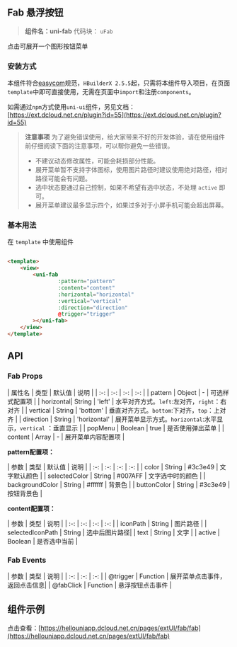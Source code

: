 ## Fab 悬浮按钮

> **组件名：uni-fab**
> 代码块： `uFab`


点击可展开一个图形按钮菜单

### 安装方式

本组件符合[easycom](https://uniapp.dcloud.io/collocation/pages?id=easycom)规范，`HBuilderX 2.5.5`起，只需将本组件导入项目，在页面`
template`中即可直接使用，无需在页面中`import`和注册`components`。

如需通过`npm`方式使用`uni-ui`组件，另见文档：[https://ext.dcloud.net.cn/plugin?id=55](https://ext.dcloud.net.cn/plugin?id=55)

> **注意事项**
> 为了避免错误使用，给大家带来不好的开发体验，请在使用组件前仔细阅读下面的注意事项，可以帮你避免一些错误。
> - 不建议动态修改属性，可能会耗损部分性能。
> - 展开菜单暂不支持字体图标，使用图片路径时建议使用绝对路径，相对路径可能会有问题。
> - 选中状态要通过自己控制，如果不希望有选中状态，不处理 `active` 即可。
> - 展开菜单建议最多显示四个，如果过多对于小屏手机可能会超出屏幕。

### 基本用法

在 `template` 中使用组件

```html

<template>
    <view>
        <uni-fab
                :pattern="pattern"
                :content="content"
                :horizontal="horizontal"
                :vertical="vertical"
                :direction="direction"
                @trigger="trigger"
        ></uni-fab>
    </view>
</template>
```

## API

### Fab Props

| 属性名 | 类型 | 默认值 | 说明 | | :-:        | :-:        | :-:            | :-:
| | pattern | Object | - | 可选样式配置项 | | horizontal| String | 'left' | 水平对齐方式。`left`:左对齐，`right`：右对齐 | | vertical | String
| 'bottom' | 垂直对齐方式。`bottom`:下对齐，`top`：上对齐 | | direction | String | 'horizontal' | 展开菜单显示方式。`horizontal`:水平显示，`vertical`
：垂直显示 | | popMenu | Boolean | true | 是否使用弹出菜单 | | content | Array | - | 展开菜单内容配置项 |

**pattern配置项：**

| 参数 | 类型 | 默认值 | 说明 | | :-:                |  :-:        | :-:        | :-:                | | color | String | #3c3e49
| 文字默认颜色 | | selectedColor | String | #007AFF | 文字选中时的颜色 | | backgroundColor | String | #ffffff | 背景色 | | buttonColor |
String | #3c3e49 | 按钮背景色 |

**content配置项：**

| 参数 | 类型 | 说明 | | :-:                |  :-:                | :-:        | :-:            | | iconPath | String | 图片路径 |
| selectedIconPath | String | 选中后图片路径| | text | String | 文字 | | active | Boolean | 是否选中当前 |

### Fab Events

| 参数 | 类型 | 说明 | | :-:        |  :-:        | :-:                            | | @trigger | Function | 展开菜单点击事件，返回点击信息|
| @fabClick | Function | 悬浮按钮点击事件 |

## 组件示例

点击查看：[https://hellouniapp.dcloud.net.cn/pages/extUI/fab/fab](https://hellouniapp.dcloud.net.cn/pages/extUI/fab/fab)